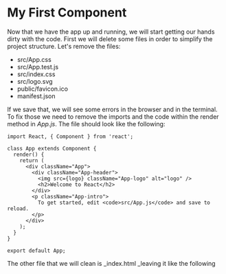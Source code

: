 # My First Component

Now that we have the app up and running, we will start getting our hands dirty with the code. First we will delete some files in order to simplify the project structure. Let's remove the files:

* src/App.css
* src/App.test.js
* src/index.css
* src/logo.svg
* public/favicon.ico
* manifest.json

If we save that, we will see some errors in the browser and in the terminal. To fix those we need to remove the imports and the code within the render method in _App.js_. The file should look like the following:

```
import React, { Component } from 'react';

class App extends Component {
  render() {
    return (
      <div className="App">
        <div className="App-header">
          <img src={logo} className="App-logo" alt="logo" />
          <h2>Welcome to React</h2>
        </div>
        <p className="App-intro">
          To get started, edit <code>src/App.js</code> and save to reload.
        </p>
      </div>
    );
  }
}

export default App;
```

The other file that we will clean is _index.html _leaving it like the following



